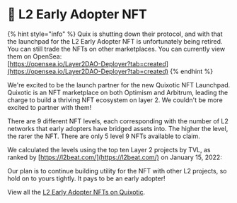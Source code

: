 # 🍇 L2 Early Adopter NFT

{% hint style="info" %}
Quix is shutting down their protocol, and with that the launchpad for the L2 Early Adopter NFT is unfortunately being retired. You can still trade the NFTs on other marketplaces. You can currently view them on OpenSea:\
[https://opensea.io/Layer2DAO-Deployer?tab=created](https://opensea.io/Layer2DAO-Deployer?tab=created)
{% endhint %}

We're excited to be the launch partner for the new Quixotic NFT Launchpad. Quixotic is an NFT marketplace on both Optimism and Arbitrum, leading the charge to build a thriving NFT ecosystem on layer 2. We couldn't be more excited to partner with them!

There are 9 different NFT levels, each corresponding with the number of L2 networks that early adopters have bridged assets into. The higher the level, the rarer the NFT. There are only 5 level 9 NFTs available to claim.

We calculated the levels using the top ten Layer 2 projects by TVL, as ranked by [https://l2beat.com/](https://l2beat.com/) on January 15, 2022:

Our plan is to continue building utility for the NFT with other L2 projects, so hold on to yours tightly. It pays to be an early adopter!&#x20;

View all the [L2 Early Adopter NFTs on Quixotic](https://quixotic.io/collections/Layer2Dao).
